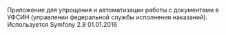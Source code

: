 Приложение для упрощения и автоматизации работы с документами в УФСИН (управлении федеральной службы исполнения наказаний). 
Используется Symfony 2.8
01.01.2016
